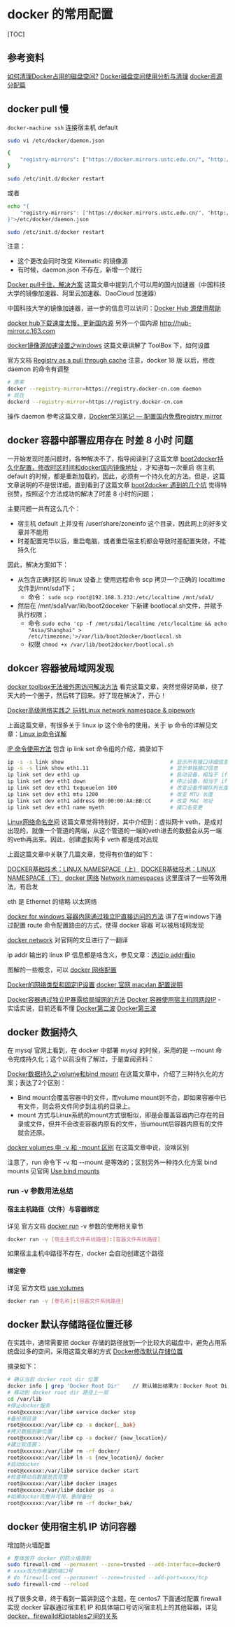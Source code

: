 # docker 的常用配置

[TOC]

## 参考资料

[如何清理Docker占用的磁盘空间?](https://blog.csdn.net/B9Q8e64lO6mm/article/details/79070442)
[Docker磁盘空间使用分析与清理](https://www.jianshu.com/p/7aeafe2ea792)
[docker资源分配篇](https://blog.51cto.com/lidefu/2369147)

## docker pull 慢

`docker-machine ssh` 连接宿主机 default 

```sh
sudo vi /etc/docker/daemon.json

{
    "registry-mirrors": ["https://docker.mirrors.ustc.edu.cn/", "http://hub-mirror.c.163.com"]
}

sudo /etc/init.d/docker restart
```

或者

```sh
echo "{
    "registry-mirrors": ["https://docker.mirrors.ustc.edu.cn/", "http://hub-mirror.c.163.com"]
}">/etc/docker/daemon.json

sudo /etc/init.d/docker restart
```

注意：
+ 这个更改会同时改变 Kitematic 的镜像源
+ 有时候，daemon.json 不存在，新增一个就行

[Docker pull卡住，解决方案][Docker pull卡住，解决方案] 这篇文章中提到几个可以用的国内加速器（中国科技大学的镜像加速器、阿里云加速器、DaoCloud 加速器）


中国科技大学的镜像加速器，进一步的信息可以访问：[Docker Hub 源使用帮助](http://mirrors.ustc.edu.cn/help/dockerhub.html?highlight=docker)

[docker hub下载速度太慢，更新国内源](https://www.jianshu.com/p/87d5799211d9) 另外一个国内源 http://hub-mirror.c.163.com

[docker镜像源加速设置之windows][pull 慢] 这篇文章讲解了 ToolBox 下，如何设置

官方文档 [Registry as a pull through cache](https://docs.docker.com/registry/recipes/mirror/) 注意，docker 18 版 以后，修改 daemon 的命令有调整

```sh
# 原来
docker --registry-mirror=https://registry.docker-cn.com daemon
# 现在
dockerd --registry-mirror=https://registry.docker-cn.com
```

操作 daemon 参考这篇文章，[Docker学习笔记 — 配置国内免费registry mirror](https://blog.csdn.net/qq_26091271/article/details/51501768)

[pull 慢]:https://www.jianshu.com/p/522e7dacc55e

[Docker pull卡住，解决方案]:https://www.jianshu.com/p/a024dc5ade92

## docker 容器中部署应用存在 时差 8 小时 问题

一开始发现时差问题时，各种解决不了，指导阅读到了这篇文章 [boot2docker持久化配置，修改时区时间和docker国内镜像地址][toolbox 时区持久化] ，才知道每一次重启 宿主机 default 的时候，都是重新加载的，因此，必须有一个持久化的方法。但是，这篇文章说明的不是很详细，直到看到了这篇文章 [boot2docker 遇到的几个坑][boot2docker 遇到的几个坑] 觉得特别赞，按照这个方法成功的解决了时差 8 小时的问题；

主要问题一共有这么几个：

+ 宿主机 default 上并没有 /user/share/zoneinfo 这个目录，因此网上的好多文章并不能用
+ 时差配置完毕以后，重启电脑，或者重启宿主机都会导致时差配置失效，不能持久化

因此，解决方案如下：

+ 从包含正确时区的 linux 设备上 使用远程命令 scp 拷贝一个正确的 localtime 文件到/mnt/sda1下；
  + 命令： `sudo scp root@192.168.3.232:/etc/localtime /mnt/sda1/`
+ 然后在 /mnt/sda1/var/lib/boot2doceker 下新建 bootlocal.sh文件，并赋予执行权限；
  + 命令 `sudo echo 'cp -f /mnt/sda1/localtime /etc/localtime && echo "Asia/Shanghai" > /etc/timezone;'>/var/lib/boot2docker/bootlocal.sh`
  + 权限 `chmod +x /var/lib/boot2docker/bootlocal.sh`

[boot2docker 遇到的几个坑]:http://blog.sina.com.cn/s/blog_67fbe4650102xgmc.html

[toolbox 时区持久化]:https://blog.csdn.net/dwz0121/article/details/86470332

## dokcer 容器被局域网发现

[docker toolbox无法被外网访问解决方法](https://blog.csdn.net/a462464126/article/details/83061848) 看完这篇文章，突然觉得好简单，绕了天大的一个圈子，然后转了回来。好了现在解决了，开心！

[Docker高级网络实践之 玩转Linux network namespace & pipework](https://blog.51cto.com/ganbing/2088899)

上面这篇文章，有很多关于 linux ip 这个命令的使用，关于 ip 命令的详解见文章：[Linux ip命令详解](https://blog.csdn.net/haoshuwei531024/article/details/47952629)


[IP 命令使用方法](https://www.jianshu.com/p/346569b7b899) 包含 ip link set 命令组的介绍，摘录如下

```sh
ip -s -s link show                                  # 显示所有接口详细信息
ip -s -s link show eth1.11                          # 显示单独接口信息
ip link set dev eth1 up                             # 启动设备，相当于 ifconfig eth1 up
ip link set dev eth1 down                           # 停止设备，相当于 ifconfig eth1 down
ip link set dev eth1 txqueuelen 100                 # 改变设备传输队列长度
ip link set dev eth1 mtu 1200                       # 改变 MTU 长度
ip link set dev eth1 address 00:00:00:AA:BB:CC      # 改变 MAC 地址
ip link set dev eth1 name myeth                     # 接口名变更
```

[Linux网络命名空间](https://www.jianshu.com/p/369e50201bce) 这篇文章觉得特别好，其中介绍到：虚拟网卡 veth，是成对出现的，就像一个管道的两端，从这个管道的一端的veth进去的数据会从另一端的veth再出来。因此，创建虚拟网卡 veth 都是成对出现

上面这篇文章中关联了几篇文章，觉得有价值的如下：

[DOCKER基础技术：LINUX NAMESPACE（上）](https://coolshell.cn/articles/17010.html)
[DOCKER基础技术：LINUX NAMESPACE（下）](https://coolshell.cn/articles/17029.html)
[docker 网络](https://segmentfault.com/a/1190000005794036)
[Network namespaces](https://blogs.igalia.com/dpino/2016/04/10/network-namespaces/) 这里面讲了一些等效用法，有启发

eth 是 Ethernet 的缩略 以太网络

[docker for windows 容器内网通过独立IP直接访问的方法](https://www.cnblogs.com/brock0624/p/9788710.html) 讲了在windows下通过配置 route 命令配置路由的方式，使得 docker 容器 可以被局域网发现

[docker network](https://www.jianshu.com/p/04b33284f742) 对官网的文旦进行了一翻译

ip addr 输出的 linux IP 信息都是啥含义，参见文章：[透过ip addr看ip](https://blog.csdn.net/ZhanShen2015/article/details/82560627)

图解的一些概念，可以 [docker 网络配置](https://www.jianshu.com/p/d84cdfe2ea86)

[Docker的网络类型和固定IP设置][Macvlan]
[docker 官网 macvlan 配置说明][docker 官网 macvlan]

[Macvlan]:https://www.cnblogs.com/milton/p/9858955.html

[docker 官网 macvlan]:https://docs.docker.com/network/macvlan/

[Docker容器通过独立IP暴露给局域网的方法][Toolbox 通过 ip 暴露容器方案]
[Docker 容器使用宿主机同网段IP](https://www.jianshu.com/p/4d8605bea2bb)  - 实话实说，目前还看不懂
[Docker第二波][Docker第二波]
[Docker第三波][Docker第三波]

[Toolbox 通过 ip 暴露容器方案]:https://blog.csdn.net/lvshaorong/article/details/69950694
[Docker第二波]:https://note.youdao.com/ynoteshare1/index.html?id=76a0d0e23f629c48743e54d8c4ff83e9&type=note
[Docker第三波]:https://note.youdao.com/ynoteshare1/index.html?id=eba1f18eb65648e628ce2dcc4cef635c&type=note

## docker 数据持久

在 mysql 官网上看到，在 docker 中部署 mysql 的时候，采用的是 --mount 命令完成持久化；这个以前没有了解过，于是查阅资料：

[Docker数据持久之volume和bind mount](https://blog.csdn.net/docerce/article/details/79265858) 在这篇文章中，介绍了三种持久化的方案；表达了2个区别：

+ Bind mount会覆盖容器中的文件，而volume mount则不会，即如果容器中已有文件，则会将文件同步到主机的目录上。
+ mount 方式与Linux系统的mount方式很相似，即是会覆盖容器内已存在的目录或文件，但并不会改变容器内原有的文件，当umount后容器内原有的文件就会还原。

[docker volumes 中 -v 和 -mount 区别](http://einverne.github.io/post/2018/03/docker-v-and-mount.html) 在这篇文章中说，没啥区别

注意了，run 命令下 -v 和 --mount 是等效的；区别另外一种持久化方案 bind mounts 见官网 [Use bind mounts](https://docs.docker.com/storage/bind-mounts/)

### run -v 参数用法总结

#### 宿主主机路径（文件）与容器绑定

详见 官方文档 [docker run][docker run official]  -v 参数的使用相关章节

```sh
docker run -v [宿主主机文件系统路径]:[容器文件系统路径]
```

如果宿主主机中路径不存在，docker 会自动创建这个路径

[docker run official]:https://docs.docker.com/engine/reference/commandline/run/

#### 绑定卷

详见 官方文档 [use volumes][use volumes official]

```sh
docker run -v [卷名称]:[容器文件系统路径]
```

[use volumes official]:https://docs.docker.com/storage/volumes/

## docker 默认存储路径位置迁移

在实践中，通常需要把 docker 存储的路径放到一个比较大的磁盘中，避免占用系统盘过多的空间，采用这篇文章的方式 [Docker修改默认存储位置](https://blog.csdn.net/u010825468/article/details/78980886)

摘录如下：

```sh
# 确认当前 docker root dir 位置
docker info | grep 'Docker Root Dir'    // 默认输出结果为：Docker Root Dir: /var/lib/docker
# 移动到 docker root dir 路径上一层
cd /var/lib
#停止docker服务
root@xxxxxx:/var/lib# service docker stop 
#备份原目录
root@xxxxxx:/var/lib# cp -a docker{,_bak}
#拷贝数据到新位置
root@xxxxxx:/var/lib# cp -a docker/ {new_location}/
#建立软连接：
root@xxxxxx:/var/lib# rm -rf docker/
root@xxxxxx:/var/lib# ln -s {new_location}/ docker
#启动docker
root@xxxxxx:/var/lib# service docker start
#检查移动后数据是否完整
root@xxxxxx:/var/lib# docker images
root@xxxxxx:/var/lib# docker ps -a
#如果docker完整并可用，删除备份
root@xxxxxx:/var/lib# rm -rf docker_bak/
```

## docker 使用宿主机 IP 访问容器

增加防火墙配置

```sh
# 整体放开 docker 的防火墙限制
sudo firewall-cmd --permanent --zone=trusted --add-interface=docker0
# xxxx改为你希望的端口号
# do firewall-cmd --permanent --zone=trusted --add-port=xxxx/tcp
sudo firewall-cmd --reload
```

找了很多文章，终于看到一篇讲到这个主题，在 centos7 下面通过配置 firewall 实现 docker 容器通过宿主机 IP 和具体端口号访问宿主机上的其他容器，详见 [docker、firewalld和iptables之间的关系](https://www.jianshu.com/p/10c467600ef9)